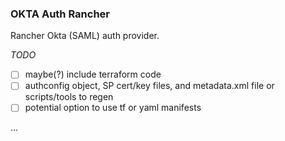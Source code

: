 ### OKTA Auth Rancher

Rancher Okta (SAML) auth provider.

_TODO_
- [ ] maybe(?) include terraform code
- [ ] authconfig object, SP cert/key files, and metadata.xml file or scripts/tools to regen
- [ ] potential option to use tf or yaml manifests 

...
